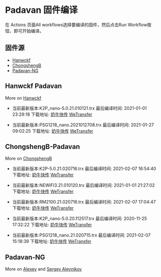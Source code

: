 # Padavan 固件编译
在 Actions 页面All workflows选择要编译的固件，然后点击Run Workflow按钮，即可开始编译。
## 固件源

- [Hanwckf](#Hanwckf-Padavan)
- [ChongshengB](#ChongshengB-Padavan)
- [Padavan-NG](#Padavan-NG)

## Hanwckf Padavan
More on [Hanwckf](https://github.com/hanwckf/rt-n56u/)

* 当前最新版本:K2P_nano-5.0.21.010121.trx  最后编译时间: 2021-01-01 23:29:18  下载地址: [奶牛快传](https://cowtransfer.com/s/4e616461205445)  [WeTransfer](https://we.tl/t-Rv6CUFUIr9)

* 当前最新版本:PSG1218_nano.2021012708.trx  最后编译时间: 2021-01-27 09:02:25  下载地址: [奶牛快传](https://cowtransfer.com/s/d11143179ba64c)  [WeTransfer](https://we.tl/t-DiArkrUp7U)


















## ChongshengB-Padavan
More on [ChongshengB](https://github.com/chongshengB/rt-n56u)



* 当前最新版本:K2P-5.0.21.020716.trx  最后编译时间: 2021-02-07 16:54:40  下载地址: [奶牛快传](https://cowtransfer.com/s/c6c1afcd00ba4f)  [WeTransfer](https://we.tl/t-r7AbC78qBu)

* 当前最新版本:NEWIFI3.21.010120.trx  最后编译时间: 2021-01-01 21:27:02  下载地址: [奶牛快传](https://cowtransfer.com/s/d9b5b61bb62048)  [WeTransfer](https://we.tl/t-BUxeHfJ3wE)

* 当前最新版本:RM2100.21.020716.trx  最后编译时间: 2021-02-07 17:04:47  下载地址: [奶牛快传](https://cowtransfer.com/s/19f03b64237b46)  [WeTransfer](https://we.tl/t-gTEsxfLCnr)

* 当前最新版本:K2P_nano-5.0.20.112517.trx  最后编译时间: 2020-11-25 17:32:22  下载地址: [奶牛快传](https://cowtransfer.com/s/4c9b5eec138d45)  [WeTransfer](https://we.tl/t-FQvyJVhfQP)

* 当前最新版本:PSG1218_nano.21.020715.trx  最后编译时间: 2021-02-07 15:18:39  下载地址: [奶牛快传](https://cowtransfer.com/s/0df559c997d847)  [WeTransfer](https://we.tl/t-h3cZZXmVTT)













## Padavan-NG
More on [Alexey](https://gitlab.com/dm38/padavan-ng) and [Sergey Aleynikov](https://github.com/dur-randir/padavan-ng)
